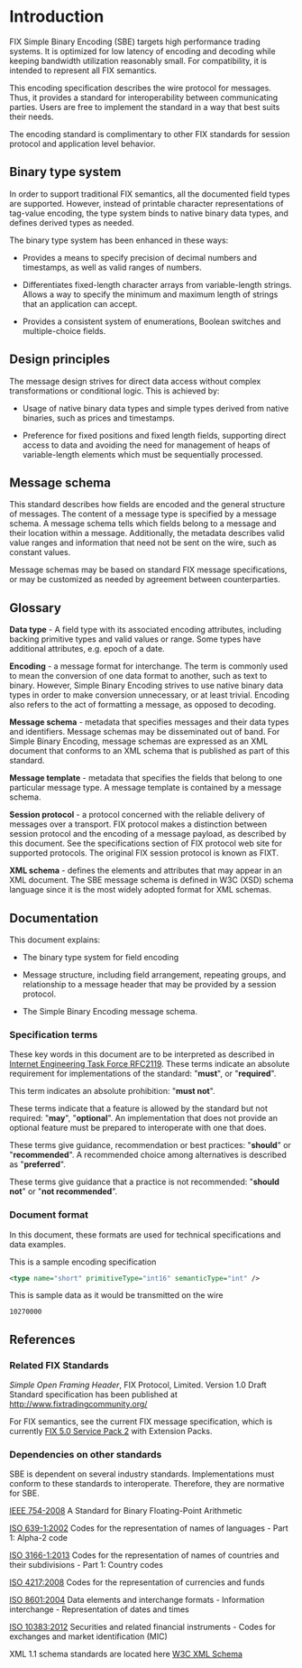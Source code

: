 Introduction
=========================================================================================================================================================

FIX Simple Binary Encoding (SBE) targets high performance trading
systems. It is optimized for low latency of encoding and decoding while
keeping bandwidth utilization reasonably small. For compatibility, it is
intended to represent all FIX semantics.

This encoding specification describes the wire protocol for messages.
Thus, it provides a standard for interoperability between communicating
parties. Users are free to implement the standard in a way that best
suits their needs.

The encoding standard is complimentary to other FIX standards for
session protocol and application level behavior.

Binary type system
----------------------------------------------------------------------------------------------------------------

In order to support traditional FIX semantics, all the documented field
types are supported. However, instead of printable character
representations of tag-value encoding, the type system binds to native
binary data types, and defines derived types as needed.

The binary type system has been enhanced in these ways:

-   Provides a means to specify precision of decimal numbers and
    timestamps, as well as valid ranges of numbers.

-   Differentiates fixed-length character arrays from variable-length
    strings. Allows a way to specify the minimum and maximum length of
    strings that an application can accept.

-   Provides a consistent system of enumerations, Boolean switches and
    multiple-choice fields.

Design principles
---------------------------------------------------------------------------------------------------------------

The message design strives for direct data access without complex
transformations or conditional logic. This is achieved by:

-   Usage of native binary data types and simple types derived from
    native binaries, such as prices and timestamps.

-   Preference for fixed positions and fixed length fields, supporting
    direct access to data and avoiding the need for management of heaps
    of variable-length elements which must be sequentially processed.

Message schema
------------------------------------------------------------------------------------------------------------

This standard describes how fields are encoded and the general structure
of messages. The content of a message type is specified by a message
schema. A message schema tells which fields belong to a message and
their location within a message. Additionally, the metadata describes
valid value ranges and information that need not be sent on the wire,
such as constant values.

Message schemas may be based on standard FIX message specifications, or
may be customized as needed by agreement between counterparties.

Glossary
------------------------------------------------------------------------------------------------------

**Data type** - A field type with its associated encoding attributes,
including backing primitive types and valid values or range. Some types
have additional attributes, e.g. epoch of a date.

**Encoding** - a message format for interchange. The term is commonly used
to mean the conversion of one data format to another, such as text to
binary. However, Simple Binary Encoding strives to use native binary
data types in order to make conversion unnecessary, or at least trivial.
Encoding also refers to the act of formatting a message, as opposed to
decoding.

**Message schema** - metadata that specifies messages and their data
types and identifiers. Message schemas may be disseminated out of band.
For Simple Binary Encoding, message schemas are expressed as an XML
document that conforms to an XML schema that is published as part of
this standard.

**Message template** - metadata that specifies the fields that belong to
one particular message type. A message template is contained by a
message schema.

**Session protocol** - a protocol concerned with the reliable delivery of
messages over a transport. FIX protocol makes a distinction between
session protocol and the encoding of a message payload, as described by
this document. See the specifications section of FIX protocol web site
for supported protocols. The original FIX session protocol is known as
FIXT.

**XML schema** - defines the elements and attributes that may appear in an
XML document. The SBE message schema is defined in W3C (XSD) schema
language since it is the most widely adopted format for XML schemas.

Documentation
-----------------------------------------------------------------------------------------------------------

This document explains:

-   The binary type system for field encoding

-   Message structure, including field arrangement, repeating groups,
    and relationship to a message header that may be provided by a
    session protocol.

-   The Simple Binary Encoding message schema.

### Specification terms

These key words in this document are to be interpreted as described in
[Internet Engineering Task Force RFC2119](http://www.apps.ietf.org/rfc/rfc2119.html). These terms indicate
an absolute requirement for implementations of the standard: "**must**",
or "**required**".

This term indicates an absolute prohibition: "**must not**".

These terms indicate that a feature is allowed by the standard but not
required: "**may**", "**optional**". An implementation that does not
provide an optional feature must be prepared to interoperate with one
that does.

These terms give guidance, recommendation or best practices:
"**should**" or "**recommended**". A recommended choice among
alternatives is described as "**preferred**".

These terms give guidance that a practice is not recommended: "**should not**" 
or "**not recommended**".

### Document format

In this document, these formats are used for technical specifications
and data examples.

This is a sample encoding specification

```xml
<type name="short" primitiveType="int16" semanticType="int" />
```    

This is sample data as it would be transmitted on the wire

`10270000`

References
-------------------------------------------------------------------------------------------------------------------------------------------------------

### Related FIX Standards 

*Simple Open Framing Header*, FIX Protocol, Limited. Version 1.0 Draft Standard
specification has been published at
<http://www.fixtradingcommunity.org/>

For FIX semantics, see the current FIX message specification, which is
currently [FIX 5.0 Service Pack 2](http://www.fixtradingcommunity.org/pg/structure/tech-specs/fix-version/50-service-pack-2)
with Extension Packs.

### Dependencies on other standards 

SBE is dependent on several industry standards. Implementations must
conform to these standards to interoperate. Therefore, they are
normative for SBE.

[IEEE 754-2008](http://ieeexplore.ieee.org/servlet/opac?punumber=4610933) A
Standard for Binary Floating-Point Arithmetic

[ISO 639-1:2002](http://www.iso.org/iso/home/store/catalogue_tc/catalogue_detail.htm?csnumber=22109)
Codes for the representation of names of languages - Part 1: Alpha-2
code

[ISO 3166-1:2013](http://www.iso.org/iso/home/store/catalogue_tc/catalogue_detail.htm?csnumber=63545)
Codes for the representation of names of countries and their
subdivisions - Part 1: Country codes

[ISO 4217:2008](http://www.iso.org/iso/home/store/catalogue_tc/catalogue_detail.htm?csnumber=46121)
Codes for the representation of currencies and funds

[ISO 8601:2004](http://www.iso.org/iso/home/store/catalogue_tc/catalogue_detail.htm?csnumber=40874)
Data elements and interchange formats - Information interchange -
Representation of dates and times

[ISO 10383:2012](http://www.iso.org/iso/home/store/catalogue_tc/catalogue_detail.htm?csnumber=61067)
Securities and related financial instruments - Codes for exchanges and
market identification (MIC)

XML 1.1 schema standards are located here [W3C XML Schema](http://www.w3.org/XML/Schema.html#dev)
